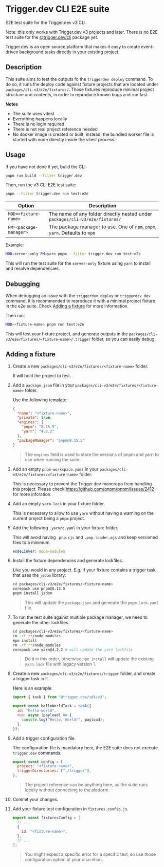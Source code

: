 # Trigger.dev CLI E2E suite

E2E test suite for the Trigger.dev v3 CLI.

Note: this only works with Trigger.dev v3 projects and later. There is no E2E test suite for the [@trigger.dev/cli](https://www.npmjs.com/package/@trigger.dev/cli) package yet.

Trigger.dev is an open source platform that makes it easy to create event-driven background tasks directly in your existing project.

## Description

This suite aims to test the outputs fo the `triggerdev deploy` command.
To do so, it runs the deploy code against fixture projects that are located under `packages/cli-v3/e2e/fixtures/`.
Those fixtures reproduce minimal project structure and contents, in order to reproduce known bugs and run fast.

**Notes**
- The suite uses vitest
- Everything happens locally
- There is no login required
- There is not real project reference needed
- No docker image is created or built, instead, the bundled worker file is started with node directly inside the vitest process

## Usage

If you have not done it yet, build the CLI:

```sh
pnpm run build --filter trigger.dev
```

Then, run the v3 CLI E2E test suite:

```sh
pnpm --filter trigger.dev run test:e2e
```

| Option                 | Description                                                                  |
| ---------------------- | ---------------------------------------------------------------------------- |
| `MOD=<fixture-name>`   | The name of any folder directly nested under `packages/cli-v3/e2e/fixtures/` |
| `PM=<package-manager>` | The package manager to use. One of `npm`, `pnpm`, `yarn`. Defaults to `npm`  |

Example:

```sh
MOD=server-only PM=yarn pnpm --filter trigger.dev run test:e2e
```

This will run the test suite for the `server-only` fixture using `yarn` to install and resolve dependencies.

## Debugging

When debugging an issue with the `triggerdev deploy` or `triggerdev dev` command, it is recommended to reproduce it with a minimal project fixture in the e2e suite.
Check [Adding a fixture](#adding-a-fixture) for more information.

Then run:

```sh
MOD=<fixture-name> pnpm run test:e2e
```

This will test your fixture project, and generate outputs in the `packages/cli-v3/e2e/fixtures/<fixture-name>/.trigger` folder, so you can easily debug.

## Adding a fixture

1. Create a new `packages/cli-v3/e2e/fixtures/<fixture-name>` folder.

    It will hold the project to test.

2. Add a `package.json` file in your `packages/cli-v3/e2e/fixtures/<fixture-name>` folder.

    Use the following template:

    ```json package.json
    {
      "name": "<fixture-name>",
      "private": true,
      "engines": {
        "pnpm": "8.15.5",
        "yarn": "4.2.2"
      },
      "packageManager": "pnpm@8.15.5"
    }
    ```

    > The `engines` field is used to store the versions of pnpm and yarn to use when running the suite.

3. Add an empty `pnpm-workspace.yaml` in your `packages/cli-v3/e2e/fixtures/<fixture-name>` folder.

    This is necessary to prevent the Trigger.dev monorepo from handling this project.
    Please check https://github.com/pnpm/pnpm/issues/2412 for more inforation.

4. Add an empty `yarn.lock` in your fixture folder.

    This is necessary to allow to use `yarn` without having a warning on the current project being a `pnpm` project.

5. Add the following `.yarnrc.yaml` in your fixture folder.

    This will avoid having `.pnp.cjs` and `.pnp.loader.mjs` and keep versioned files to a minimum.

    ```yaml .yarnrc.yml
    nodeLinker: node-modules
    ```

6. Install the fixture dependencies and generate lockfiles.

    Like you would in any project.
    E.g. if your fixture contains a trigger task that uses the `jsdom` library:

    ```sh
    cd packages/cli-v3/e2e/fixtures/<fixture-name>
    corepack use pnpm@8.15.5
    pnpm install jsdom
    ```

    > This will update the `package.json` and generate the `pnpm-lock.yaml` file.

7. To run the test suite against multiple package manager, we need to generate the other lockfiles.

    ```sh
    cd packages/cli-v3/e2e/fixtures/<fixture-name>
    rm -rf **/node_modules
    npm install
    rm -rf **/node_modules
    corepack use yarn@4.2.2 # will update the yarn lockfile
    ```

    > Do it in this order, otherwise `npm install` will update the existing `yarn.lock` file with legacy version 1.

8. Create a new `packages/cli-v3/e2e/fixtures/trigger` folder, and create a trigger task in it.

    Here is an example:

    ```javascript
    import { task } from "@trigger.dev/sdk/v3";

    export const helloWorldTask = task({
      id: "hello-world",
      run: async (payload) => {
        console.log("Hello, World!", payload);
      },
    });
    ```

9.  Add a trigger configuration file.

    The configuration file is mandatory here, the E2E suite does not execute `trigger.dev` commands.

    ```javascript
    export const config = {
      project: "<fixture-name>",
      triggerDirectories: ["./trigger"],
    };
    ```

    > The project reference can be anything here, as the suite runs locally without connecting to the platform.

10. Commit your changes.

11. Add your fixture test configuration in `fixtures.config.js`.

    ```javascript fixtures.config.js
    export const fixturesConfig = [
      // ...
      {
        id: "<fixture-name>",
      },
      // ...
    ];
    ```

    > You might expect a specific error for a specific test, so use those configuration option at your discretion.
